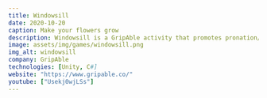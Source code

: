```yaml
---
title: Windowsill
date: 2020-10-20
caption: Make your flowers grow
description: Windowsill is a GripAble activity that promotes pronation/supination and grip/release for exercise and rehabilitation. Be as accurate as possible as you plant, fertilise and water an array of flowers sitting on the windowsill and try not to spill anything outside of the pots. Earn as much tips as you can before the end of the day!
image: assets/img/games/windowsill.png
img_alt: windowsill
company: GripAble
technologies: [Unity, C#]
website: "https://www.gripable.co/"
youtube: ["Usekj0wjLSs"]
---
```

